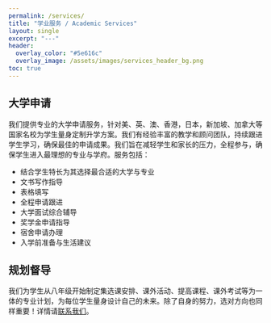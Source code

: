 ```yaml
---
permalink: /services/
title: "学业服务 / Academic Services"
layout: single
excerpt: "---"
header:
  overlay_color: "#5e616c"
  overlay_image: /assets/images/services_header_bg.png
toc: true
---
```


## 大学申请

<!-- 我们提供专业的大学申请服务，针对美、英、澳、香港，日本，新加坡、加拿大等国家名校为学生量身定制升学方案。我们有经验丰富的教学和顾问团队，持续跟进学生学习，确保最佳的申请成果。大学申请服务包括：结合学生特长为其选择最合适的大学与专业，文书写作指导，表格填写，全程申请跟进，大学面试综合辅导，奖学金申请指导，宿舍申请办理，以及入学前准备与生活建议。我们旨在减轻学生和家长的压力，全程参与，确保学生进入最理想的专业与学府。 -->
我们提供专业的大学申请服务，针对美、英、澳、香港，日本，新加坡、加拿大等国家名校为学生量身定制升学方案。我们有经验丰富的教学和顾问团队，持续跟进学生学习，确保最佳的申请成果。我们旨在减轻学生和家长的压力，全程参与，确保学生进入最理想的专业与学府。服务包括：
- 结合学生特长为其选择最合适的大学与专业
- 文书写作指导
- 表格填写
- 全程申请跟进
- 大学面试综合辅导
- 奖学金申请指导
- 宿舍申请办理
- 入学前准备与生活建议

## 规划督导

我们为学生从八年级开始制定集选课安排、课外活动、提高课程、课外考试等为一体的专业计划，为每位学生量身设计自己的未来。除了自身的努力，选对方向也同样重要！详情请[联系我们](/contact/)。